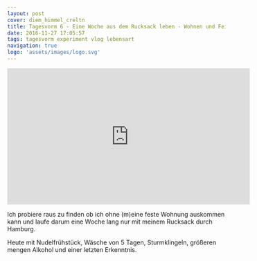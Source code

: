 ```yaml
---
layout: post
cover: diem_himmel_creltn
title: Tagesvorm 6 - Eine Woche aus dem Rucksack leben - Wohnen und Feiern
date: 2016-11-27 17:05:57
tags: tagesvorm experiment vlog lebensart
navigation: true
logo: 'assets/images/logo.svg'
---
```


<iframe width="560" height="315" src="https://www.youtube-nocookie.com/embed/afzJ7CIRH8Y" frameborder="0" allow="autoplay; encrypted-media" allowfullscreen></iframe>

Ich probiere raus zu finden ob ich ohne (m)eine feste Wohnung auskommen kann und laufe darum eine Woche lang nur mit meinem Rucksack durch Hamburg.

Heute mit Nudelfrühstück, Wäsche von 5 Tagen, Sturmklingeln, größeren mengen Alkohol und einer letzten Erkenntnis.


